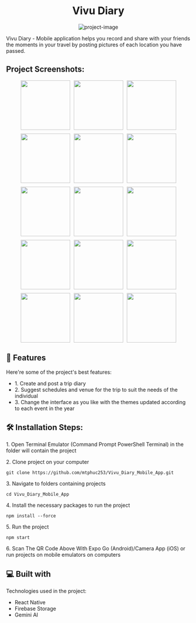 <h1 align="center" id="title">Vivu Diary</h1>

<p align="center"><img src="https://firebasestorage.googleapis.com/v0/b/createsyllabusuploading.appspot.com/o/1.png?alt=media&amp;token=d3a5bbe1-8bb6-407c-a9ea-1a17efeeb1c9" alt="project-image"></p>

<p id="description">Vivu Diary - Mobile application helps you record and share with your friends the moments in your travel by posting pictures of each location you have passed.</p>

<h2>Project Screenshots:</h2>

<div style="display: flex; flex-wrap: wrap; gap: 10px; justify-content: center;">
  <img src="https://firebasestorage.googleapis.com/v0/b/createsyllabusuploading.appspot.com/o/1_Register.jpg?alt=media&amp;token=d24b8c57-e0e5-4ca0-8044-9848cfb72a7d" width="135" height="auto" />
  <img src="https://firebasestorage.googleapis.com/v0/b/createsyllabusuploading.appspot.com/o/2_Login.jpg?alt=media&amp;token=5380b39f-af51-4622-98c9-06cab2332d51" width="135" height="auto" />
  <img src="https://firebasestorage.googleapis.com/v0/b/createsyllabusuploading.appspot.com/o/3_Add_new_diary.jpg?alt=media&amp;token=aedc5db6-7194-4a1c-8cb5-acafb00572e7" width="135" height="auto" />
  <img src="https://firebasestorage.googleapis.com/v0/b/createsyllabusuploading.appspot.com/o/4_Add_albums_in_diary.jpg?alt=media&amp;token=75c67e03-0548-448e-83df-32aa170c2fde" width="135" height="auto" />
  <img src="https://firebasestorage.googleapis.com/v0/b/createsyllabusuploading.appspot.com/o/5_Overview_diary.jpg?alt=media&amp;token=f78f26f0-108f-425c-aa4a-ed9fc46ccb73" width="135" height="auto" />
  
  <img src="https://firebasestorage.googleapis.com/v0/b/createsyllabusuploading.appspot.com/o/6_View_created_diary_list.jpg?alt=media&amp;token=b362977d-e331-4218-bea0-247b64a48353" width="135" height="auto" />
  <img src="https://firebasestorage.googleapis.com/v0/b/createsyllabusuploading.appspot.com/o/7_View_diary_detail.jpg?alt=media&amp;token=cac85bc0-c624-47d7-a855-0be9dfcbe432" width="135" height="auto" />
  <img src="https://firebasestorage.googleapis.com/v0/b/createsyllabusuploading.appspot.com/o/8_View_album_in_diaty.jpg?alt=media&amp;token=1303ed1c-0e99-4d47-9055-42cec8a49d1b" width="135" height="auto" />
  <img src="https://firebasestorage.googleapis.com/v0/b/createsyllabusuploading.appspot.com/o/9_Add_place_to_plan.jpg?alt=media&amp;token=15f67630-4568-4055-9b3a-4ea406e274eb" width="135" height="auto" />
  <img src="https://firebasestorage.googleapis.com/v0/b/createsyllabusuploading.appspot.com/o/10_How_much_spend.jpg?alt=media&amp;token=5d40ff74-64ec-4161-8bd9-1b1cd10f253a" width="135" height="auto" />
  
  <img src="https://firebasestorage.googleapis.com/v0/b/createsyllabusuploading.appspot.com/o/11_Select_day.jpg?alt=media&amp;token=76b0c22c-1199-4b2d-843c-d16f103aa397" width="135" height="auto" />
  <img src="https://firebasestorage.googleapis.com/v0/b/createsyllabusuploading.appspot.com/o/12_Select_go_with.jpg?alt=media&amp;token=a00a7ec5-c23e-402a-afc4-bfbcb33d511a" width="135" height="auto" />
  <img src="https://firebasestorage.googleapis.com/v0/b/createsyllabusuploading.appspot.com/o/13_Overview_input.jpg?alt=media&amp;token=f8cc16f6-002d-4f35-9cb8-9137dc6963a8" width="135" height="auto" />
  <img src="https://firebasestorage.googleapis.com/v0/b/createsyllabusuploading.appspot.com/o/14_Schedule_generated_from_user_input.jpg?alt=media&amp;token=cd721d15-97c3-4303-89a8-2cfdba119c9e" width="135" height="auto" />
  <img src="https://firebasestorage.googleapis.com/v0/b/createsyllabusuploading.appspot.com/o/15_Change_theme.jpg?alt=media&amp;token=83380410-f052-4ea6-ab8c-152ae0837349" width="135" height="auto" />
</div>


<h2>🧐 Features</h2>

Here're some of the project's best features:

*   1\. Create and post a trip diary
*   2\. Suggest schedules and venue for the trip to suit the needs of the individual
*   3\. Change the interface as you like with the themes updated according to each event in the year

<h2>🛠️ Installation Steps:</h2>

<p>1. Open Terminal Emulator (Command Prompt PowerShell Terminal) in the folder will contain the project</p>

<p>2. Clone project on your computer</p>

```
git clone https://github.com/mtphuc253/Vivu_Diary_Mobile_App.git
```

<p>3. Navigate to folders containing projects</p>

```
cd Vivu_Diary_Mobile_App
```

<p>4. Install the necessary packages to run the project</p>

```
npm install --force
```

<p>5. Run the project</p>

```
npm start
```

<p>6. Scan The QR Code Above With Expo Go (Android)/Camera App (iOS) or run projects on mobile emulators on computers</p>

  
  
<h2>💻 Built with</h2>

Technologies used in the project:

*   React Native
*   Firebase Storage
*   Gemini AI
